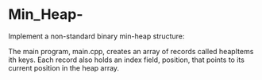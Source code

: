 # Min_Heap-
Implement a non-standard binary min-heap structure:

The main program, main.cpp, creates an array of records called heapItems ith keys. Each record also holds an index field, position, that points to its current position in the heap array.
